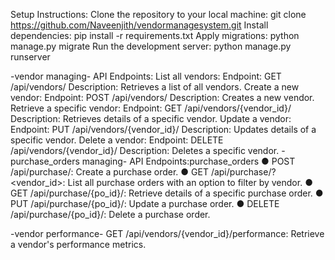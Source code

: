 
Setup Instructions:
Clone the repository to your local machine: git clone <https://github.com/Naveenjith/vendormanagesystem.git>
Install dependencies: pip install -r requirements.txt
Apply migrations: python manage.py migrate
Run the development server: python manage.py runserver

-vendor managing-
API Endpoints:
List all vendors:
Endpoint: GET /api/vendors/
Description: Retrieves a list of all vendors.
Create a new vendor:
Endpoint: POST /api/vendors/
Description: Creates a new vendor.
Retrieve a specific vendor:
Endpoint: GET /api/vendors/{vendor_id}/
Description: Retrieves details of a specific vendor.
Update a vendor:
Endpoint: PUT /api/vendors/{vendor_id}/
Description: Updates details of a specific vendor.
Delete a vendor:
Endpoint: DELETE /api/vendors/{vendor_id}/
Description: Deletes a specific vendor.
-purchase_orders managing-
API Endpoints:purchase_orders
● POST /api/purchase/: Create a purchase order.
● GET /api/purchase/?<vendor_id>: List all purchase orders with an option to filter by
vendor.
● GET /api/purchase/{po_id}/: Retrieve details of a specific purchase order.
● PUT /api/purchase/{po_id}/: Update a purchase order.
● DELETE /api/purchase/{po_id}/: Delete a purchase order.

-vendor performance-
GET /api/vendors/{vendor_id}/performance: Retrieve a vendor's performance
metrics.
